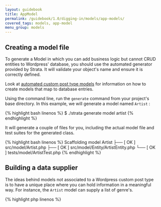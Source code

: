 ```yaml
---
layout: guidebook
title: AppModel
permalink: /guidebook/1.0/digging-in/models/app-models/
covered_tags: models, app-model
menu_group: models
---
```


## Creating a model file

To generate a Model in which you can add business logic but cannot CRUD entities to Wordpress' database, you should use the automated generator provided by Strata. It will validate your object's name and ensure it is correctly defined.

Look at [automated custom post type models](/guidebook/1.0/digging-in/models/custom-post-types/) for information on how to create models that map to database entries.

Using the command line, run the `generate` command from your project's base directory. In this example, we will generate a model named `Artist` :

{% highlight bash linenos %}
$ ./strata generate model artist
{% endhighlight %}

It will generate a couple of files for you, including the actual model file and test suites for the generated class.

{% highlight bash linenos %}
Scaffolding model Artist
  ├── [ OK ] src/model/Artist.php
  ├── [ OK ] src/model/Entity/ArtistEntity.php
  └── [ OK ] tests/model/ArtistTest.php
{% endhighlight %}

## Building a data supplier

The ideas behind models not associated to a Wordpress custom post type is to have a unique place where you can hold information in a meaningful way. For instance, the `Artist` model can supply a list of genre's.

{% highlight php linenos %}
<?php
namespace App\Model;

class Artist extends AppModel
{
    public static function listGenres()
    {
        return array(
            "Classical",
            "Pop",
            "Rock",
        );
    }
}
{% endhighlight %}

A Model is the perfect type of object unto which add API access to a remote services.
